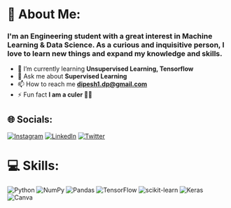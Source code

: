 # 💫 About Me:

### I'm an Engineering student with a great interest in Machine Learning & Data Science. As a curious and inquisitive person, I love to learn new things and expand my knowledge and skills.

-  🌱 I’m currently learning **Unsupervised Learning, Tensorflow**  
- 💬 Ask me about **Supervised Learning**  
- 📫 How to reach me **dipesh1.dp@gmail.com**  
- ⚡ Fun fact **I am a culer 🔴🔵**


## 🌐 Socials:
[![Instagram](https://img.shields.io/badge/Instagram-%23E4405F.svg?logo=Instagram&logoColor=white)](https://instagram.com/dipesh_pandit_) [![LinkedIn](https://img.shields.io/badge/LinkedIn-%230077B5.svg?logo=linkedin&logoColor=white)](https://linkedin.com/in/dipesh1dp) [![Twitter](https://img.shields.io/badge/Twitter-%231DA1F2.svg?logo=Twitter&logoColor=white)](https://twitter.com/dipesh1dp) 

# 💻 Skills:
![Python](https://img.shields.io/badge/python-3670A0?style=flat-square&logo=python&logoColor=ffdd54) ![NumPy](https://img.shields.io/badge/numpy-%23013243.svg?style=flat-square&logo=numpy&logoColor=white) ![Pandas](https://img.shields.io/badge/pandas-%23150458.svg?style=flat-square&logo=pandas&logoColor=white) ![TensorFlow](https://img.shields.io/badge/TensorFlow-%23FF6F00.svg?style=flat-square&logo=TensorFlow&logoColor=white) ![scikit-learn](https://img.shields.io/badge/scikit--learn-%23F7931E.svg?style=flat-square&logo=scikit-learn&logoColor=white) ![Keras](https://img.shields.io/badge/Keras-%23D00000.svg?style=flat-square&logo=Keras&logoColor=white) ![Canva](https://img.shields.io/badge/Canva-%2300C4CC.svg?style=flat-square&logo=Canva&logoColor=white)
